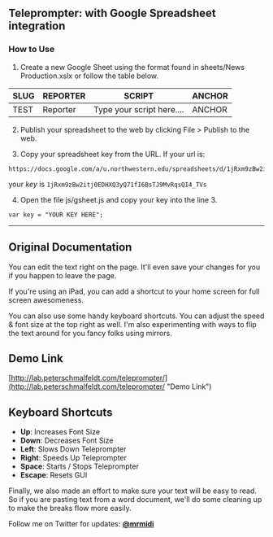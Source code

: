 ## Teleprompter: with Google Spreadsheet integration

### How to Use
1. Create a new Google Sheet using the format found in sheets/News Production.xslx or follow the table below.

|SLUG|REPORTER|SCRIPT|ANCHOR|
|-----|-----|------|------|
|TEST|Reporter|Type your script here....|ANCHOR|

2. Publish your spreadsheet to the web by clicking File > Publish to the web. 

3. Copy your spreadsheet key from the URL. If your url is:
```
https://docs.google.com/a/u.northwestern.edu/spreadsheets/d/1jRxm9zBw2itj0EDHXQ3yQ71fI6BsTJ9MvRqsQI4_TVs/edit#gid=0
```
your *key* is `1jRxm9zBw2itj0EDHXQ3yQ71fI6BsTJ9MvRqsQI4_TVs`

4. Open the file js/gsheet.js and copy your key into the line 3.
```
var key = "YOUR KEY HERE";
```

---
## Original Documentation
You can edit the text right on the page. It'll even save your changes for you if you happen to leave the page.

If you're using an iPad, you can add a shortcut to your home screen for full screen awesomeness.

You can also use some handy keyboard shortcuts. You can adjust the speed & font size at the top right as well. I'm also experimenting with ways to flip the text around for you fancy folks using mirrors.

## Demo Link ##
[http://lab.peterschmalfeldt.com/teleprompter/](http://lab.peterschmalfeldt.com/teleprompter/ "Demo Link")

## Keyboard Shortcuts ##

- **Up**: Increases Font Size
- **Down**: Decreases Font Size
- **Left**: Slows Down Teleprompter
- **Right**: Speeds Up Teleprompter
- **Space**: Starts / Stops Teleprompter
- **Escape**: Resets GUI

Finally, we also made an effort to make sure your text will be easy to read.   So if you are pasting text from a word document, we'll do some cleaning up to make the breaks flow more easily.

Follow me on Twitter for updates: **[@mrmidi](http://twitter.com/mrmidi "Follow @mrmidi on Twitter")**

